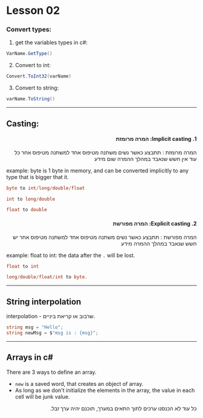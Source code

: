 # Lesson 02

### Convert types:

1. get the variables types in c#:
```cs
VarName.GetType()
```

2. Convert to int:
```cs
Convert.ToInt32(varName)
```
3. Convert to string:
```cs
varName.ToString()
```
---
## Casting:

<div dir=rtl>
    
#### 1. Implicit casting: המרה מרומזת
המרה מרומזת : תתבצע כאשר נשים משתנה מטיפוס אחד למשתנה מטיפוס אחר
כל עוד אין חשש שנאבד במהלך ההמרה שום מידע

</div>

example: byte is 1 byte in memory, and can be converted implicitly to any type that is bigger that it. 
```cs
byte to int/long/double/float 

int to long/double

float to double
```

<div dir=rtl>
    
#### 2. Explicit casting: המרה מפורשת
המרה מפורשת : תתבצע כאשר נשים משתנה מטיפוס אחד למשתנה מטיפוס אחר
יש חשש שנאבד במהלך ההמרה מידע
</div>

example: float to int: the data after the `.` will be lost. 
```cs
float to int

long/double/float/int to byte. 
```

---
## String interpolation
interpolation - שרבוב או קריאת ביניים. 
```cs
string msg = "Hello";
string newMsg = $"msg is : {msg}";
```

---
## Arrays in c#
There are 3 ways to define an array. 
* `new` is a saved word, that creates an object of array. 
* As long as we don't initialize the elements in the array, the value in each cell will be junk value. 
<div dir=rtl>
    כל עוד לא הכנסנו ערכים לתוך התאים במערך, 
    תוכנם יהיה ערך זבל. 
</div>

